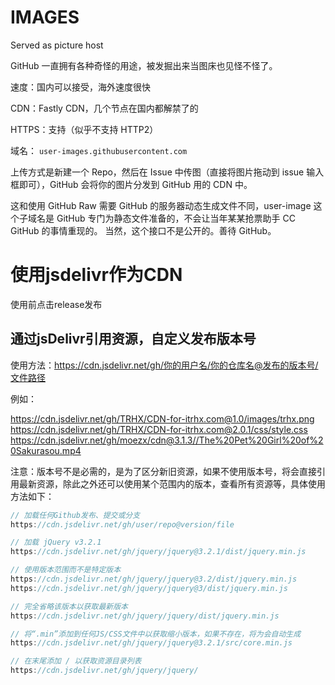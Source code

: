 # IMAGES
Served as picture host

GitHub 一直拥有各种奇怪的用途，被发掘出来当图床也见怪不怪了。

速度：国内可以接受，海外速度很快

CDN：Fastly CDN，几个节点在国内都解禁了的

HTTPS：支持（似乎不支持 HTTP2）

域名： `user-images.githubusercontent.com`

上传方式是新建一个 Repo，然后在 Issue 中传图（直接将图片拖动到 issue 输入框即可），GitHub 会将你的图片分发到 GitHub 用的 CDN 中。

这和使用 GitHub Raw 需要 GitHub 的服务器动态生成文件不同，user-image 这个子域名是 GitHub 专门为静态文件准备的，不会让当年某某抢票助手 CC GitHub 的事情重现的。 当然，这个接口不是公开的。善待 GitHub。

# 使用jsdelivr作为CDN

使用前点击release发布

## 通过jsDelivr引用资源，自定义发布版本号

使用方法：https://cdn.jsdelivr.net/gh/你的用户名/你的仓库名@发布的版本号/文件路径

例如：

https://cdn.jsdelivr.net/gh/TRHX/CDN-for-itrhx.com@1.0/images/trhx.png
https://cdn.jsdelivr.net/gh/TRHX/CDN-for-itrhx.com@2.0.1/css/style.css
https://cdn.jsdelivr.net/gh/moezx/cdn@3.1.3//The%20Pet%20Girl%20of%20Sakurasou.mp4

注意：版本号不是必需的，是为了区分新旧资源，如果不使用版本号，将会直接引用最新资源，除此之外还可以使用某个范围内的版本，查看所有资源等，具体使用方法如下：

```java
// 加载任何Github发布、提交或分支
https://cdn.jsdelivr.net/gh/user/repo@version/file

// 加载 jQuery v3.2.1
https://cdn.jsdelivr.net/gh/jquery/jquery@3.2.1/dist/jquery.min.js

// 使用版本范围而不是特定版本
https://cdn.jsdelivr.net/gh/jquery/jquery@3.2/dist/jquery.min.js
https://cdn.jsdelivr.net/gh/jquery/jquery@3/dist/jquery.min.js

// 完全省略该版本以获取最新版本
https://cdn.jsdelivr.net/gh/jquery/jquery/dist/jquery.min.js

// 将“.min”添加到任何JS/CSS文件中以获取缩小版本，如果不存在，将为会自动生成
https://cdn.jsdelivr.net/gh/jquery/jquery@3.2.1/src/core.min.js

// 在末尾添加 / 以获取资源目录列表
https://cdn.jsdelivr.net/gh/jquery/jquery/
```




